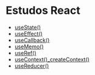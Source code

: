 # Estudos React

- [useState()](<useState()>)
- [useEffect()](<useEffect()>)
- [useCallback()](<useCallback()>)
- [useMemo()](<useMemo()>)
- [useRef()](<useRef()>)
- [useContext()\_createContext()](<useContext()_createContext()>)
- [useReducer()](<useReducer()>)
